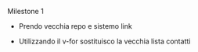 Milestone 1

<!-- Replica della grafica con la possibilità di avere messaggi scritti dall’utente (verdi) e dall’interlocutore (bianco) assegnando due classi CSS diverse -->

- Prendo vecchia repo e sistemo link

<!-- Visualizzazione dinamica della lista contatti: tramite la direttiva v-for, visualizzare nome e immagine di ogni contatto -->

- Utilizzando il v-for sostituisco la vecchia lista contatti
